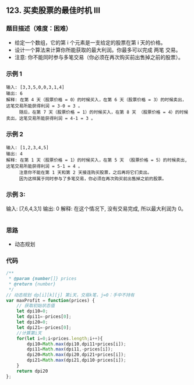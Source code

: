 <!--
 * @Author: your name
 * @Date: 2020-05-23 10:42:38
 * @LastEditTime: 2020-05-23 10:42:46
 * @LastEditors: your name
 * @Description: In User Settings Edit
 * @FilePath: /leetcode/101-150/123.md
--> 
## 123. 买卖股票的最佳时机 III

### 题目描述（难度：困难） 
+ 给定一个数组，它的第 i 个元素是一支给定的股票在第 i 天的价格。
+ 设计一个算法来计算你所能获取的最大利润。你最多可以完成 两笔 交易。
+ 注意: 你不能同时参与多笔交易（你必须在再次购买前出售掉之前的股票）。

### 示例 1
```
输入: [3,3,5,0,0,3,1,4]
输出: 6
解释: 在第 4 天（股票价格 = 0）的时候买入，在第 6 天（股票价格 = 3）的时候卖出，这笔交易所能获得利润 = 3-0 = 3 。
     随后，在第 7 天（股票价格 = 1）的时候买入，在第 8 天 （股票价格 = 4）的时候卖出，这笔交易所能获得利润 = 4-1 = 3 。
```

### 示例 2
```
输入: [1,2,3,4,5]
输出: 4
解释: 在第 1 天（股票价格 = 1）的时候买入，在第 5 天 （股票价格 = 5）的时候卖出, 这笔交易所能获得利润 = 5-1 = 4 。   
     注意你不能在第 1 天和第 2 天接连购买股票，之后再将它们卖出。   
     因为这样属于同时参与了多笔交易，你必须在再次购买前出售掉之前的股票。
```

### 示例 3:
输入: [7,6,4,3,1] 
输出: 0 
解释: 在这个情况下, 没有交易完成, 所以最大利润为 0。
```
```

### 思路
+ 动态规划

### 代码
```js
/**
 * @param {number[]} prices
 * @return {number}
 */
// 动态规划 dp[i][k][j] 第i天，交易k笔，j=0：手中不持有
var maxProfit = function(prices) {
    // 获取初始状态值
    let dpi10=0;
    let dpi11=-prices[0];
    let dpi20=0;
    let dpi21=-prices[0];
    //计算第i天
    for(let i=0;i<prices.length;i++){
        dpi10=Math.max(dpi10,dpi11+prices[i]);
        dpi11=Math.max(dpi11,-prices[i]);
        dpi20=Math.max(dpi20,dpi21+prices[i]);
        dpi21=Math.max(dpi21,dpi10-prices[i]);
    }
    return dpi20
};

```